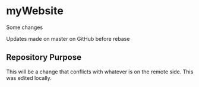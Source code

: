 # myWebsite

Some changes

Updates made on master on GitHub before rebase

## Repository Purpose

This will be a change that conflicts
with whatever is on the remote side.
This was edited locally.